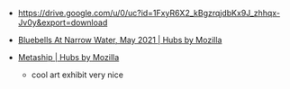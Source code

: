 - https://drive.google.com/u/0/uc?id=1FxyR6X2_kBgzrqjdbKx9J_zhhqx-Jv0y&export=download

- [Bluebells At Narrow Water, May 2021 | Hubs by Mozilla](https://hubs.mozilla.com/9Qj9w2M/bluebells-at-narrow-water-may-2021)

- [Metaship | Hubs by Mozilla](https://hubs.mozilla.com/oyxfSEX/)
	- cool art exhibit very nice



